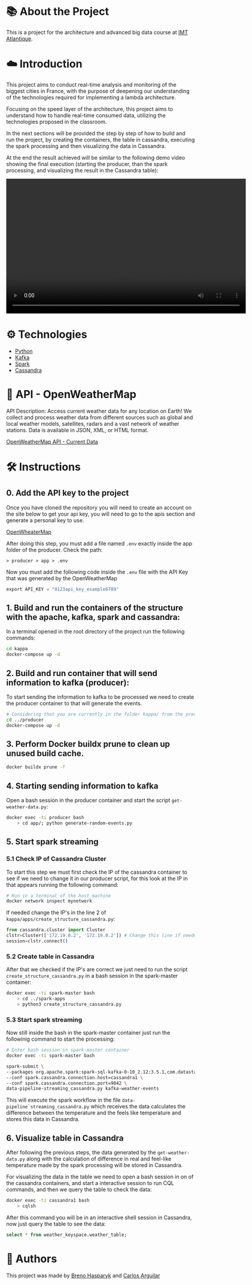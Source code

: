 # 📚 About the Project

This is a project for the architecture and advanced big data course at [IMT Atlantique](https://www.imt-atlantique.fr/en).

# ☁️ Introduction

This project aims to conduct real-time analysis and monitoring of the biggest cities in France, with the purpose of deepening our understanding of the technologies required for implementing a lambda architecture.

Focusing on the speed layer of the architecture, this project aims to understand how to handle real-time consumed data, utilizing the technologies proposed in the classroom.

In the next sections will be provided the step by step of how to build and run the project, by creating the containers, the table in cassandra, executing the spark processing and then visualizing the data in Cassandra.

At the end the result achieved will be similar to the following demo video showing the final execution (starting the producer, than the spark processing, and visualizing the result in the Cassandra table):

<video width="640" height="360" controls>
  <source src="demo.webm" type="video/webm">
  Your browser does not support the video tag.
</video>

# ⚙️ Technologies

- [Python](https://www.python.org/)
- [Kafka](https://kafka.apache.org/)
- [Spark](https://spark.apache.org/)
- [Cassandra](https://cassandra.apache.org/_/index.html)

# 🔗 API - OpenWeatherMap

API Description: Access current weather data for any location on Earth! We collect and process weather data from different sources such as global and local weather models, satellites, radars and a vast network of weather stations. Data is available in JSON, XML, or HTML format.

[OpenWeatherMap API - Current Data](https://openweathermap.org/current#data)

# 🛠️ Instructions

## 0. Add the API key to the project

Once you have cloned the repository you will need to create an account on the site below to get your api key, you will need to go to the apis section and generate a personal key to use.

[OpenWheaterMap](https://openweathermap.org/)

After doing this step, you must add a file named `.env` exactly inside the app folder of the producer. Check the path:

```
> producer > app > .env
```

Now you must add the following code inside the `.env` file with the API Key that was generated by the OpenWeatherMap

```py
export API_KEY = "0123api_key_example6789"
```

## 1. Build and run the containers of the structure with the apache, kafka, spark and cassandra:

In a terminal opened in the root directory of the project run the following commands:

```sh
cd kappa
docker-compose up -d
```

## 2. Build and run container that will send information to kafka (producer):

To start sending the information to kafka to be processed we need to create the producer container to that will generate the events.

```bash
# Considering that you are currently in the folder kappa/ from the previous command
cd ../producer
docker-compose up -d
```

## 3. Perform Docker buildx prune to clean up unused build cache.

```bash
docker buildx prune -f
```

## 4. Starting sending information to kafka

Open a bash session in the producer container and start the script `get-weather-data.py`:

```bash
docker exec -ti producer bash
    > cd app/; python generate-random-events.py
```

## 5. Start spark streaming

### 5.1 Check IP of Cassandra Cluster

To start this step we must first check the IP of the cassandra container to see if we need to change it in our producer script, for this look at the IP in that appears running the following command:

```bash
# Run in a terminal of the host machine
docker network inspect mynetwork
```

If needed change the IP's in the line 2 of `kappa/apps/create_structure_cassandra.py`:

```python
from cassandra.cluster import Cluster
clstr=Cluster(['172.19.0.2', '172.19.0.2']) # Change this line if needed
session=clstr.connect()
```

### 5.2 Create table in Cassandra

After that we checked if the IP's are correct we just need to run the script `create_structure_cassandra.py` in a bash session in the spark-master container:

```bash
docker exec -ti spark-master bash
    > cd ../spark-apps
    > python3 create_structure_cassandra.py
```

### 5.3 Start spark streaming

Now still inside the bash in the spark-master container just run the followinig command to start the processing:

```bash
# Enter bash session in spark-master container
docker exec -ti spark-master bash

spark-submit \
--packages org.apache.spark:spark-sql-kafka-0-10_2.12:3.5.1,com.datastax.spark:spark-cassandra-connector_2.12:3.5.0 \
--conf spark.cassandra.connection.host=cassandra1 \
--conf spark.cassandra.connection.port=9042 \
data-pipeline-streaming_cassandra.py kafka-weather-events
```

This will execute the spark workflow in the file `` data-pipeline`streaming_cassandra.py `` which receives the data calculates the difference between the temperature and the feels like temperature and stores this data in Cassandra.

## 6. Visualize table in Cassandra

After following the previous steps, the data generated by the `get-weather-data.py` along with the calculation of difference in real and feel-like temperature made by the spark processing will be stored in Cassandra.

For visualizing the data in the table we need to open a bash session in on of the cassandra containers, and start a interactive session to run CQL commands, and then we query the table to check the data:

```bash
docker exec -ti cassandra1 bash
    > cqlsh
```

After this command you will be in an interactive shell session in Cassandra, now just query the table to see the data:

```sql
select * from weather_keyspace.weather_table;
```

# 👋 Authors

This project was made by [Breno Hasparyk](https://github.com/BrenoHA) and [Carlos Arguilar](https://github.com/CarlosArguilar)
